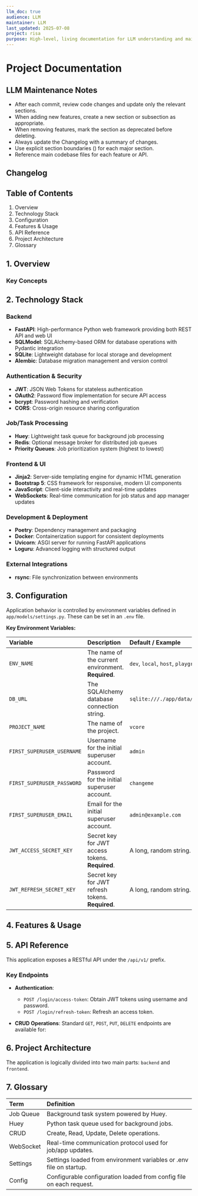 ```yaml
---
llm_doc: true
audience: LLM
maintainer: LLM
last_updated: 2025-07-08
project: risa
purpose: High-level, living documentation for LLM understanding and maintenance
---
```


# Project Documentation

## LLM Maintenance Notes

- After each commit, review code changes and update only the relevant sections.
- When adding new features, create a new section or subsection as appropriate.
- When removing features, mark the section as deprecated before deleting.
- Always update the Changelog with a summary of changes.
- Use explicit section boundaries (<!-- SECTION: ... -->) for each major section.
- Reference main codebase files for each feature or API.

## Changelog

## Table of Contents

1. Overview
2. Technology Stack
3. Configuration
4. Features & Usage
5. API Reference
6. Project Architecture
7. Glossary

<!-- SECTION: 1. Overview -->
## 1. Overview

### Key Concepts

<!-- ENDSECTION -->

<!-- SECTION: 2. Technology Stack -->
## 2. Technology Stack

### Backend

- **FastAPI**: High-performance Python web framework providing both REST API and web UI
- **SQLModel**: SQLAlchemy-based ORM for database operations with Pydantic integration
- **SQLite**: Lightweight database for local storage and development
- **Alembic**: Database migration management and version control

### Authentication & Security

- **JWT**: JSON Web Tokens for stateless authentication
- **OAuth2**: Password flow implementation for secure API access
- **bcrypt**: Password hashing and verification
- **CORS**: Cross-origin resource sharing configuration

### Job/Task Processing

- **Huey**: Lightweight task queue for background job processing
- **Redis**: Optional message broker for distributed job queues
- **Priority Queues**: Job prioritization system (highest to lowest)

### Frontend & UI

- **Jinja2**: Server-side templating engine for dynamic HTML generation
- **Bootstrap 5**: CSS framework for responsive, modern UI components
- **JavaScript**: Client-side interactivity and real-time updates
- **WebSockets**: Real-time communication for job status and app manager updates

### Development & Deployment

- **Poetry**: Dependency management and packaging
- **Docker**: Containerization support for consistent deployments
- **Uvicorn**: ASGI server for running FastAPI applications
- **Loguru**: Advanced logging with structured output

### External Integrations

- **rsync**: File synchronization between environments

<!-- ENDSECTION -->

<!-- SECTION: 3. Configuration -->
## 3. Configuration

Application behavior is controlled by environment variables defined in `app/models/settings.py`. These can be set in an `.env` file.

**Key Environment Variables:**

| Variable | Description | Default / Example |
| :--- | :--- | :--- |
| `ENV_NAME` | The name of the current environment. **Required**. | `dev`, `local`, `host`, `playground` |
| `DB_URL` | The SQLAlchemy database connection string. | `sqlite:///./app/data/database.sqlite3` |
| `PROJECT_NAME` | The name of the project. | `vcore` |
| `FIRST_SUPERUSER_USERNAME` | Username for the initial superuser account. | `admin` |
| `FIRST_SUPERUSER_PASSWORD` | Password for the initial superuser account. | `changeme` |
| `FIRST_SUPERUSER_EMAIL` | Email for the initial superuser account. | `admin@example.com` |
| `JWT_ACCESS_SECRET_KEY` | Secret key for JWT access tokens. **Required**. | A long, random string. |
| `JWT_REFRESH_SECRET_KEY`| Secret key for JWT refresh tokens. **Required**. | A long, random string. |
<!-- ENDSECTION -->

<!-- SECTION: 4. Features & Usage -->
## 4. Features & Usage

<!-- ENDSECTION -->

<!-- SECTION: 5. API Reference -->
## 5. API Reference

This application exposes a RESTful API under the `/api/v1/` prefix.

### Key Endpoints

- **Authentication**:
    - `POST /login/access-token`: Obtain JWT tokens using username and password.
    - `POST /login/refresh-token`: Refresh an access token.

- **CRUD Operations**: Standard `GET`, `POST`, `PUT`, `DELETE` endpoints are available for:

<!-- ENDSECTION -->

<!-- SECTION: 6. Project Architecture -->
## 6. Project Architecture

The application is logically divided into two main parts: `backend` and `frontend`.

<!-- ENDSECTION -->

<!-- SECTION: 7. Glossary -->
## 7. Glossary

| Term | Definition |
| :--- | :--- |
| Job Queue | Background task system powered by Huey. |
| Huey | Python task queue used for background jobs. |
| CRUD | Create, Read, Update, Delete operations. |
| WebSocket | Real-time communication protocol used for job/app updates. |
| Settings | Settings loaded from environment variables or .env file on startup. |
| Config | Configurable configuration loaded from config file on each request. |

<!-- ENDSECTION -->

